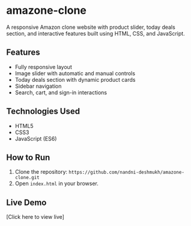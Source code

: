 # amazone-clone
A responsive Amazon clone website with product slider, today deals section, and interactive features built using HTML, CSS, and JavaScript.

## Features
- Fully responsive layout
- Image slider with automatic and manual controls
- Today deals section with dynamic product cards
- Sidebar navigation
- Search, cart, and sign-in interactions

## Technologies Used
- HTML5
- CSS3
- JavaScript (ES6)

## How to Run
1. Clone the repository: `https://github.com/nandni-deshmukh/amazone-clone.git`
2. Open `index.html` in your browser.

## Live Demo
[Click here to view live]
